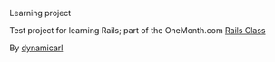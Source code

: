 Learning project

Test project for learning Rails; part of the OneMonth.com [Rails Class](http://onemonth.com)

By [dynamicarl](http://dynamicarl.com)